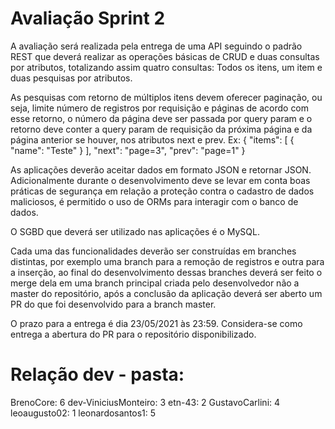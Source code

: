 # Avaliação Sprint 2

A avaliação será realizada pela entrega de uma API seguindo o padrão REST que deverá realizar as operações básicas de CRUD e duas consultas por atributos, totalizando assim quatro consultas: Todos os itens, um item e duas pesquisas por atributos.

As pesquisas com retorno de múltiplos itens devem oferecer paginação, ou seja, limite número de registros por requisição e páginas de acordo com esse retorno, o número da página deve ser passada por query param e o retorno deve conter a query param de requisição da próxima página e da página anterior se houver, nos atributos next e prev. Ex:
{
    "items": [
        {
            "name": "Teste"
        }
    ],
    "next": "page=3",
    "prev": "page=1"
}

As aplicações deverão aceitar dados em formato JSON e retornar JSON. Adicionalmente durante o desenvolvimento deve se levar em conta boas práticas de segurança em relação a proteção contra o cadastro de dados maliciosos, é permitido o uso de ORMs para interagir com o banco de dados.

O SGBD que deverá ser utilizado nas aplicações é o MySQL.

Cada uma das funcionalidades deverão ser construídas em branches distintas, por exemplo uma branch para a remoção de registros e outra para a inserção, ao final do desenvolvimento dessas branches deverá ser feito o merge dela em uma branch principal criada pelo desenvolvedor não a master do repositório, após a conclusão da aplicação deverá ser aberto um PR do que foi desenvolvido  para a branch master. 

O prazo para a entrega é dia 23/05/2021 às 23:59. Considera-se como entrega a abertura do PR para o repositório disponibilizado.

# Relação dev - pasta:
BrenoCore: 6
dev-ViniciusMonteiro: 3
etn-43: 2
GustavoCarlini: 4
leoaugusto02: 1
leonardosantos1: 5
